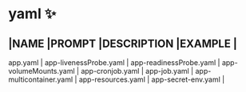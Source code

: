 # yaml ✨

|NAME                   |PROMPT           |DESCRIPTION              |EXAMPLE        |
-------------------------------------------------------------------------------------
app.yaml                |
app-livenessProbe.yaml  |
app-readinessProbe.yaml |
app-volumeMounts.yaml   |
app-cronjob.yaml        |
app-job.yaml            |
app-multicontainer.yaml |
app-resources.yaml      |
app-secret-env.yaml     |